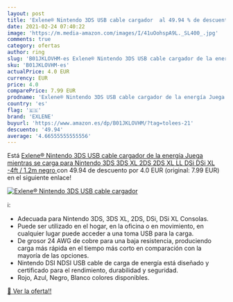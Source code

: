 ```yaml
---
layout: post
title: 'Exlene® Nintendo 3DS USB cable cargador  al 49.94 % de descuento'
date: 2021-02-24 07:40:22
image: 'https://m.media-amazon.com/images/I/41uOohspA9L._SL400_.jpg'
comments: true
category: ofertas
author: ring
slug: 'B01JKLOVHM-es Exlene® Nintendo 3DS USB cable cargador de la energía...'
sku: 'B01JKLOVHM-es'
actualPrice: 4.0 EUR
currency: EUR
price: 4.0
comparePrice: 7.99 EUR
prodname: 'Exlene® Nintendo 3DS USB cable cargador de la energía Juega mientras se carga para Nintendo 3DS  3DS XL  2DS  2DS XL LL  DSi  DSi XL -4ft / 1.2m  negro '
country: 'es'
flag: '🇪🇸'
brand: 'EXLENE'
buyurl: 'https://www.amazon.es/dp/B01JKLOVHM/?tag=tolees-21'
descuento: '49.94'
average: '4.66555555555556'
---
```


Está [Exlene® Nintendo 3DS USB cable cargador de la energía Juega mientras se carga para Nintendo 3DS  3DS XL  2DS  2DS XL LL  DSi  DSi XL -4ft / 1.2m  negro ](https://www.amazon.es/dp/B01JKLOVHM/?tag=tolees-21) con 49.94 de descuento por 4.0 EUR (original: 7.99 EUR) en el siguiente enlace!

[![Exlene® Nintendo 3DS USB cable cargador ](https://m.media-amazon.com/images/I/41uOohspA9L._SL400_.jpg)](https://www.amazon.es/dp/B01JKLOVHM/?tag=tolees-21)

ℹ️:

- Adecuada para Nintendo 3DS, 3DS XL, 2DS, DSi, DSi XL Consolas.
- Puede ser utilizado en el hogar, en la oficina o en movimiento, en cualquier lugar puede acceder a una toma USB para la carga.
- De grosor 24 AWG de cobre para una baja resistencia, produciendo carga más rápida en el tiempo más corto en comparación con la mayoría de las opciones.
- Nintendo DSI NDSI USB cable de carga de energía está diseñado y certificado para el rendimiento, durabilidad y seguridad.
- Rojo, Azul, Negro, Blanco colores disponibles.

[🛒 Ver la oferta!!](https://www.amazon.es/dp/B01JKLOVHM/?tag=tolees-21)
